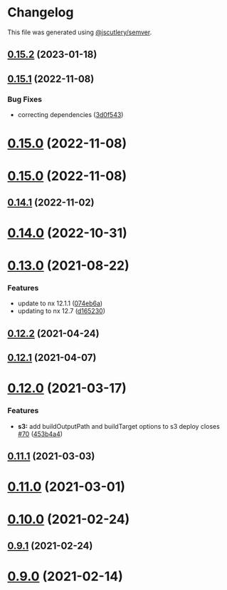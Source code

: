 # Changelog

This file was generated using [@jscutlery/semver](https://github.com/jscutlery/semver).

## [0.15.2](https://github.com/studds/nx-aws/compare/v0.15.1...v0.15.2) (2023-01-18)



## [0.15.1](https://github.com/studds/nx-aws/compare/v0.15.0...v0.15.1) (2022-11-08)


### Bug Fixes

* correcting dependencies ([3d0f543](https://github.com/studds/nx-aws/commit/3d0f5432401d6a4986987e5a7ca50e0371aaa5e0))



# [0.15.0](https://github.com/studds/nx-aws/compare/v0.14.1...v0.15.0) (2022-11-08)



# [0.15.0](https://github.com/studds/nx-aws/compare/v0.14.1...v0.15.0) (2022-11-08)



## [0.14.1](https://github.com/studds/nx-aws/compare/v0.14.0...v0.14.1) (2022-11-02)



# [0.14.0](https://github.com/studds/nx-aws/compare/v0.13.0...v0.14.0) (2022-10-31)



# [0.13.0](https://github.com/studds/nx-aws/compare/v0.12.2...v0.13.0) (2021-08-22)

### Features

-   update to nx 12.1.1 ([074eb6a](https://github.com/studds/nx-aws/commit/074eb6a3c0b8e232c34f1355047a8e800124a331))
-   updating to nx 12.7 ([d165230](https://github.com/studds/nx-aws/commit/d165230b2538c422c4834fe686fb49f9f98929d6))

## [0.12.2](https://github.com/studds/nx-aws/compare/v0.12.1...v0.12.2) (2021-04-24)

## [0.12.1](https://github.com/studds/nx-aws/compare/v0.12.0...v0.12.1) (2021-04-07)

# [0.12.0](https://github.com/studds/nx-aws/compare/v0.11.1...v0.12.0) (2021-03-17)

### Features

-   **s3:** add buildOutputPath and buildTarget options to s3 deploy closes [#70](https://github.com/studds/nx-aws/issues/70) ([453b4a4](https://github.com/studds/nx-aws/commit/453b4a497be037618708dc51d533f00837be3fd4))

## [0.11.1](https://github.com/studds/nx-aws/compare/v0.11.0...v0.11.1) (2021-03-03)

# [0.11.0](https://github.com/studds/nx-aws/compare/v0.10.0...v0.11.0) (2021-03-01)

# [0.10.0](https://github.com/studds/nx-aws/compare/v0.9.1...v0.10.0) (2021-02-24)

## [0.9.1](https://github.com/studds/nx-aws/compare/v0.9.0...v0.9.1) (2021-02-24)

# [0.9.0](https://github.com/studds/nx-aws/compare/v0.8.3...v0.9.0) (2021-02-14)

